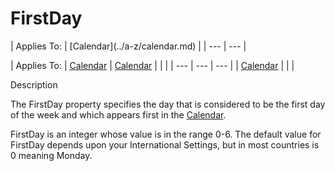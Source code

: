 




<h1 class="heading"><span class="name">FirstDay</span></h1>
| Applies To: | [Calendar](../a-z/calendar.md) |
| --- | ---  |

| Applies To: | [Calendar](../a-z/calendar.md) | [Calendar](../a-z/calendar.md) |  |  |
| --- | --- | ---  |
| [Calendar](../a-z/calendar.md) |  |  |


Description


The FirstDay property specifies the day that is considered to be the first day of the week and which appears first in the [Calendar](../a-z/calendar.md).


FirstDay is an integer whose value is in the range 0-6. The default value for FirstDay depends upon your International Settings, but in most countries is 0 meaning Monday.



